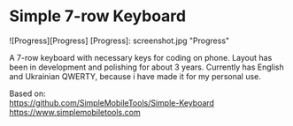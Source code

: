 # Simple 7-row Keyboard

![Progress][Progress]
[Progress]: screenshot.jpg "Progress"

A 7-row keyboard with necessary keys for coding on phone.
Layout has been in development and polishing for about 3 years.
Currently has English and Ukrainian QWERTY, because i have made it for my personal use.

Based on:  
https://github.com/SimpleMobileTools/Simple-Keyboard  
https://www.simplemobiletools.com  



